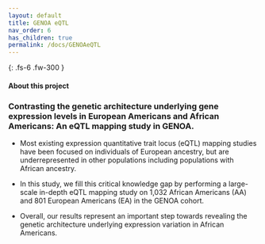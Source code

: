 ```yaml
---
layout: default
title: GENOA eQTL
nav_order: 6
has_children: true
permalink: /docs/GENOAeQTL
---
```



{: .fs-6 .fw-300 }

#### About this project

### Contrasting the genetic architecture underlying gene expression levels in European Americans and African Americans: An eQTL mapping study in GENOA.



* Most existing expression quantitative trait locus (eQTL) mapping studies have been focused on individuals of European ancestry, but are underrepresented in other populations including populations with African ancestry. 

* In this study, we fill this critical knowledge gap by performing a large-scale in-depth eQTL mapping study on 1,032 African Americans (AA) and 801 European Americans (EA) in the GENOA cohort. 

* Overall, our results represent an important step towards revealing the genetic architecture underlying expression variation in African Americans. 
